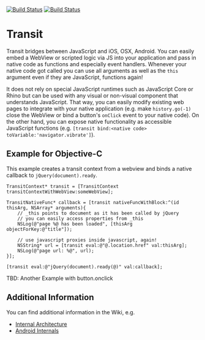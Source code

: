 [![Build Status](https://travis-ci.org/BeamApp/Transit.png)](https://travis-ci.org/BeamApp/Transit)
[![Build Status](https://beamapp.ci.cloudbees.com/job/Transit/badge/icon)](https://beamapp.ci.cloudbees.com/job/Transit/)

# Transit

Transit bridges between JavaScript and iOS, OSX, Android. You can easily embed a WebView or scripted logic via JS into your application and pass in native code as functions and especially event handlers. Whenever your native code got called you can use all arguments as well as the `this` argument even if they are JavaScript, functions again!

It does not rely on special JavaScript runtimes such as JavaScript Core or Rhino but can be used with any visual or non-visual component that understands JavaScript. That way, you can easily modify existing web pages to integrate with your native application (e.g. make `history.go(-1)` close the WebView or bind a button's `onClick` event to your native code). On the other hand, you can expose native functionality as accessible JavaScript functions (e.g. `[transit bind:<native code> toVariable:'navigator.vibrate']`).

## Example for Objective-C

This example creates a transit context from a webview and binds a native callback to `jQuery(document).ready`.

```
TransitContext* transit = [TransitContext transitContextWithWebView:someWebView];

TransitNativeFunc* callback = [transit nativeFuncWithBlock:^(id thisArg, NSArray* arguments){
    // _this points to document as it has been called by jQuery
    // you can easily access properties from _this 
    NSLog(@"page %@ has been loaded", [thisArg objectForKey:@"title"]);
	
    // use javascript proxies inside javascript, again!
    NSString* url = [transit eval:@"@.location.href" val:thisArg];
    NSLog(@"page url: %@", url);
}];

[transit eval:@"jQuery(document).ready(@)" val:callback];
```

TBD: Another Example with button.onclick

## Additional Information

You can find additional information in the Wiki, e.g.

 * [Internal Architecture](https://github.com/BeamApp/Transit/wiki/Internals)
 * [Android Internals](https://github.com/BeamApp/Transit/wiki/Android:-Communication)
